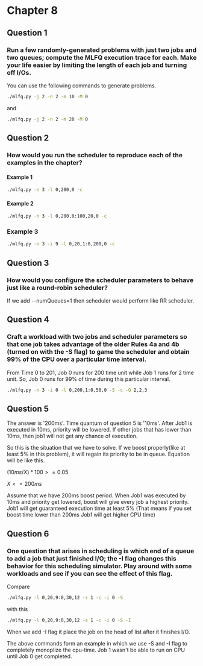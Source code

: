 # Chapter 8

## Question 1

### Run a few randomly-generated problems with just two jobs and two queues; compute the MLFQ execution trace for each. Make your life easier by limiting the length of each job and turning off I/Os.

You can use the following commands to generate problems.

```bash
./mlfq.py -j 2 -n 2 -m 10 -M 0
```

and

```bash
./mlfq.py -j 2 -n 2 -m 20 -M 0
```

## Question 2

### How would you run the scheduler to reproduce each of the examples in the chapter?

#### Example 1

```bash
./mlfq.py -n 3 -l 0,200,0 -c
```

#### Example 2

```bash
./mlfq.py -n 3 -l 0,200,0:100,20,0 -c
```

### Example 3

```bash
./mlfq.py -n 3 -i 9 -l 0,20,1:0,200,0 -c
```

## Question 3

### How would you configure the scheduler parameters to behave just like a round-robin scheduler?

If we add --numQueues=1 then scheduler would perform like RR scheduler.

## Question 4

### Craft a workload with two jobs and scheduler parameters so that one job takes advantage of the older Rules 4a and 4b (turned on with the -S flag) to game the scheduler and obtain 99% of the CPU over a particular time interval.

From Time 0 to 201, Job 0 runs for 200 time unit while Job 1 runs for 2 time unit. So, Job 0 runs for 99% of time during this particular interval.

```bash
./mlfq.py -n 3 -i 0 -l 0,200,1:0,50,0 -S -c -Q 2,2,3
```

## Question 5

The answer is '200ms'. Time quantum of question 5 is '10ms'. After Job1 is executed in 10ms, priority will be lowered. If other jobs that has lower than 10ms, then job1 will not get any chance of execution.

So this is the situation that we have to solve. If we boost properly(like at least 5% in this problem), it will regain its priority to be in queue. Equation will be like this.

<!--we have to devide 10ms to X because Job1 is at least executed once-->

$(10ms/X)*100>=0.05$ 

$X<=200ms$

Assume that we have 200ms boost period. When Job1 was executed by 10ms and priority get lowered, boost will give every job a highest priority. Job1 will get guaranteed execution time at least 5% (That means if you set boost time lower than 200ms Job1 will get higher CPU time)

## Question 6

### One question that arises in scheduling is which end of a queue to add a job that just finished I/O; the -I flag changes this behavior for this scheduling simulator. Play around with some workloads and see if you can see the effect of this flag.

Compare

```bash
./mlfq.py -l 0,20,9:0,30,12 -s 1 -c -i 0 -S
```

with this

```bash
./mlfq.py -l 0,20,9:0,30,12 -s 1 -c -i 0 -S -I
```

When we add -I flag it place the job on the head of list after it finishes I/O.

The above commands form an example in which we use -S and -I flag to completely monoplize the cpu-time. Job 1 wasn't be able to run on CPU until Job 0 get completed.